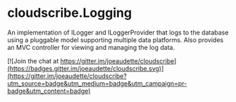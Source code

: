 # cloudscribe.Logging
An implementation of ILogger and ILoggerProvider that logs to the database using a pluggable model supporting multiple data platforms. Also provides an MVC controller for viewing and managing the log data.

[![Join the chat at https://gitter.im/joeaudette/cloudscribe](https://badges.gitter.im/joeaudette/cloudscribe.svg)](https://gitter.im/joeaudette/cloudscribe?utm_source=badge&utm_medium=badge&utm_campaign=pr-badge&utm_content=badge)
